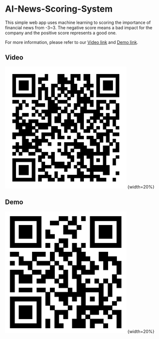# AI-News-Scoring-System
This simple web app uses machine learning to scoring the importance of financial news from -3~3. The negative score means a bad impact for the company and the positive score represents a good one.

For more information, please refer to our [Video link](https://youtu.be/G6nf6FLQOTA) and [Demo link](http://140.112.20.131:1402/).

## Video

![Screenshot](https://github.com/JieFangD/AI-News-Scoring-System/blob/master/Video.png) {width=20%}

## Demo

![Screenshot](https://github.com/JieFangD/AI-News-Scoring-System/blob/master/Demo.png) {width=20%}
